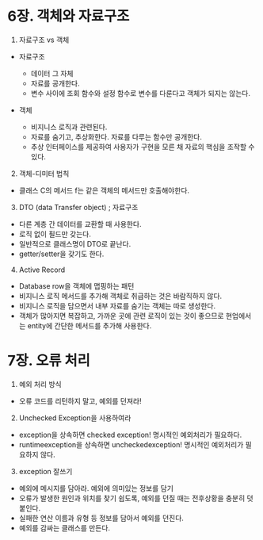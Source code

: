 # 6장. 객체와 자료구조

1. 자료구조 vs 객체
- 자료구조
  - 데이터 그 자체
  - 자료를 공개한다.
  - 변수 사이에 조회 함수와 설정 함수로 변수를 다룬다고 객체가 되지는 않는다.

- 객체
  - 비지니스 로직과 관련된다.
  - 자료를 숨기고, 추상화한다. 자료를 다루는 함수만 공개한다.
  - 추상 인터페이스를 제공하여 사용자가 구현을 모른 채 자료의 핵심을 조작할 수 있다.

2. 객체-디미터 법칙
- 클래스 C의 메서드 f는 같은 객체의 메서드만 호출해야한다.

3. DTO (data Transfer object) ; 자료구조
- 다른 계층 간 데이터를 교환할 때 사용한다.
- 로직 없이 필드만 갖는다. 
- 일반적으로 클래스명이 DTO로 끝난다.
- getter/setter을 갖기도 한다.

4. Active Record
- Database row을 객체에 맵핑하는 패턴
- 비지니스 로직 메서드를 추가해 객체로 취급하는 것은 바람직하지 않다.
- 비지니스 로직을 담으면서 내부 자료를 숨기는 객체는 따로 생성한다.
- 객체가 많아지면 복잡하고, 가까운 곳에 관련 로직이 있는 것이 좋으므로 현업에서는 entity에 간단한 메서드를 추가해 사용한다.

# 7장. 오류 처리
1. 예외 처리 방식
- 오류 코드를 리턴하지 말고, 예외를 던져라!
2. Unchecked Exception을 사용하여라
- exception을 상속하면 checked exception! 명시적인 예외처리가 필요하다.
- runtimeexception을 상속하면 uncheckedexception! 명시적인 예외처리가 필요하지 않다.
3. exception 잘쓰기
- 예외에 메시지를 담아라. 예외에 의미있는 정보를 담기
- 오류가 발생한 원인과 위치를 찾기 쉽도록, 예외를 던질 때는 전후상황을 충분히 덧붙인다.
- 실패한 연산 이름과 유형 등 정보를 담아서 예외를 던진다.
- 예외를 감싸는 클래스를 만든다.